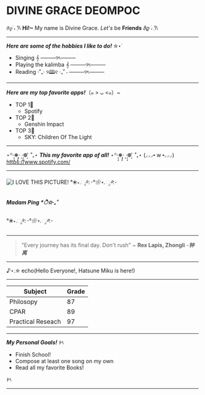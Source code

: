  # DIVINE GRACE DEOMPOC
 𝜗𝜚 ࣪˖ ִ𐙚 **Hi!~** My name is Divine Grace. *Let's* be **Friends** 𝜗𝜚 ࣪˖ ִ𐙚 

----
***Here are some of the hobbies I like to do!*** ✮⋆˙
* Singing 𝄞
────୨ৎ────
* Playing the kalimba 𝄞
────୨ৎ────
* Reading ⋅˚₊‧ ୨🕮୧ ‧₊˚ ⋅
────୨ৎ────
----
***Here are my top favorite apps!***（๑ > ᴗ <๑）~
* TOP 1🥇
    * Spotify
* TOP 2🥈
    * Genshin Impact
* TOP 3🥉
    * SKY: Children Of The Light

----
⋆꙳·̩̩͙❅*̩̩͙‧͙ ‧͙*̩̩͙❆ ͙͛ ˚₊⋆ ***This my favorite app of all!*** ⋆꙳·̩̩͙❅*̩̩͙‧͙ ‧͙*̩̩͙❆ ͙͛ ˚₊⋆ (⸝⸝⸝╸w╺⸝⸝⸝)
<https://www.spotify.com/>

----
![***I LOVE THIS PICTURE!***](https://images6.alphacoders.com/127/1275600.jpg)
°❀⋆.ೃ࿔*:･°❀⋆.ೃ࿔*:･
##### ***Madam Ping*** *ੈ✩‧₊˚
°❀⋆.ೃ࿔*:･°❀⋆.ೃ࿔*:･

----

>"Every journey has its final day. Don't rush" ~ **Rex Lapis, Zhongli** -***钟离***

----
♪⋆.✮
echo(Hello Everyone!, Hatsune Miku is here!)

----
| Subject | Grade |
| ----------- | ----------- |
| Philosopy | 87|
| CPAR | 89 |
|   Practical Reseach   |     97      |

----

***My Personal Goals!*** ۶ৎ
* Finish School!
* Compose at least one song on my own
* Read all my favorite Books!

۶ৎ

---